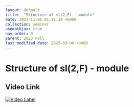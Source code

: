 ```yaml
---
layout: default
title:  "Structure of sl(2,F) - module"
date: 2023-11-06 01:11:34 +0900
collection: seminar
usemathjax: true
nav_order: 9
parent: 2023 Fall
last_modified_date: 2023-03-06 +0900
---
```

# Structure of sl(2,F) - module
<!-- ## <center> Abstract </center>
Francis Guthrie claimed in 1852 the four color problem. We
proof two essential lemmas and then solve six color problem. We expand
the proof of six color problem into five, four color problem. Kempe
published this proof in 1879. However the flaw was discovered in 1890
by Heawood. Although flawed, Kempe’s idea was used as one of a basic
tool. -->
## Video Link

[![Video Label](https://img.youtube.com/vi/JhLLm2UZ0qk/hqdefault.jpg)](https://youtu.be/JhLLm2UZ0qk)

<!-- ## PDF Download -->

<!-- <a target='_blank' href='../2023-2/2023-2_download/.pdf'>Structure of sl(2,F) - module PDF</a> -->